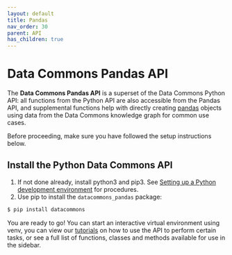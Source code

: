 ```yaml
---
layout: default
title: Pandas
nav_order: 30
parent: API
has_children: true
---
```


# Data Commons Pandas API

The **Data Commons Pandas API** is a superset of the Data Commons Python API:
all functions from the Python API are also accessible from
the Pandas API, and supplemental functions help with directly creating
[pandas](https://pandas.pydata.org/)
objects using data from the Data Commons knowledge graph for common
use cases. 

Before proceeding, make sure you have followed the setup instructions below.

## Install the Python Data Commons API

1. If not done already, install python3 and pip3. See [Setting up a Python development environment](https://cloud.google.com/python/docs/setup#installing_python) for procedures.
1. Use pip to install the `datacommons_pandas` package:

```bash
$ pip install datacommons
```

You are ready to go! You can start an interactive virtual environment using venv, you can view our [tutorials](/tutorials) on how to use the
API to perform certain tasks, or see a full list of functions, classes and
methods available for use in the sidebar.

